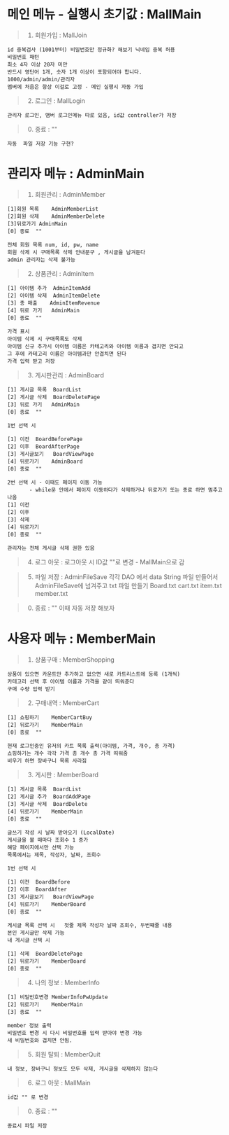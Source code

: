 # 메인 메뉴 - 실행시 초기값 : MallMain

>1. 회원가입 : MallJoin

	id 중복검사 (1001부터) 비밀번호만 정규화? 해보기 닉네임 중복 허용
	비밀번호 패턴
	최소 4자 이상 20자 미만
	반드시 영단어 1개, 숫자 1개 이상이 포함되어야 합니다.
	1000/admin/admin/관리자
	멤버에 처음은 항상 이걸로 고정 - 메인 실행시 자동 가입

>2. 로그인 : MallLogin

	관리자 로그인, 맴버 로그인메뉴 따로 있음, id값 controller가 저장

>0. 종료 :  ""

	자동  파일 저장 기능 구현?


# 관리자 메뉴 :  AdminMain

>1. 회원관리 : AdminMember
	  
	[1]회원 목록	AdminMemberList
	[2]회원 삭제 	AdminMemberDelete
	[3]뒤로가기	AdminMain
	[0] 종료	""

	전체 회원 목록 num, id, pw, name
	회원 삭제 시 구매목록 삭제 안내문구 , 게시글을 남겨둔다 
	admin 관리자는 삭제 불가능

>2. 상품관리 : AdminItem

	[1] 아이템 추가	AdminItemAdd		
	[2] 아이템 삭제	AdminItemDelete
	[3] 총 매출 	AdminItemRevenue
	[4] 뒤로 가기	AdminMain
	[0] 종료	""

	가격 표시
	아이템 삭제 시 구매목록도 삭제
  	아이템 신규 추가시 아이템 이름은 카테고리와 아이템 이름과 겹치면 안되고
   	그 후에 카테고리 이름은 아이템과만 안겹치면 된다
    가격 입력 받고 저장

>3. 게시판관리 : AdminBoard

	[1] 게시글 목록	BoardList
	[2] 게시글 삭제	BoardDeletePage
	[3] 뒤로 가기	AdminMain
	[0] 종료 	""

	1번 선택 시

	[1] 이전 	BoardBeforePage
	[2] 이후 	BoardAfterPage
	[3] 게시글보기 	BoardViewPage
	[4] 뒤로가기	AdminBoard
	[0] 종료 	""

	2번 선택 시 - 이때도 페이지 이동 가능
		   - while문 안에서 페이지 이동하다가 삭제하거나 뒤로가기 또는 종료 하면 멈추고 나옴
	[1] 이전 	
	[2] 이후 	
	[3] 삭제 	
	[4] 뒤로가기	
	[0] 종료 	""
 
	관리자는 전체 게시글 삭제 권한 있음

>4. 로그 아웃 : 로그아웃 시 ID값 ""로 변경 - MallMain으로 감

>5. 파일 저장 : AdminFileSave
	       각각 DAO 에서 data String 파일 만들어서 AdminFileSave에 넘겨주고 txt 파일 만들기
	       Board.txt 	cart.txt 	item.txt	member.txt

> 0. 종료 : ""
 	이때 자동 저장 해보자 


# 사용자 메뉴 : MemberMain

>1. 상품구매 : MemberShopping

	상품이 있으면 카운트만 추가하고 없으면 새로 카트리스트에 등록 (1개씩)
	카테고리 선택 후 아이템 이름과 가격을 같이 띄워준다 
	구매 수량 입력 받기

>2. 구매내역 : MemberCart

	[1] 쇼핑하기 	MemberCartBuy
	[2] 뒤로가기 	MemberMain
	[0] 종료	""

	현재 로그인중인 유저의 카트 목록 출력(아이템, 가격, 개수, 총 가격)
	쇼핑하기는 개수 각각 가격 총 개수 총 가격 띄워줌
	비우기 하면 장바구니 목록 사라짐

>3. 게시판 : MemberBoard

	[1] 게시글 목록 	BoardList
	[2] 게시글 추가 	BoardAddPage
	[3] 게시글 삭제	BoardDelete
	[4] 뒤로가기 	MemberMain
	[0] 종료	""

	글쓰기 작성 시 날짜 받아오기 (LocalDate)
	게시글을 볼 때마다 조회수 1 증가
	해당 페이지에서만 선택 가능
	목록에서는 제목, 작성자, 날짜, 조회수

	1번 선택 시

	[1] 이전 	BoardBefore
	[2] 이후 	BoardAfter
	[3] 게시글보기	BoardViewPage
	[4] 뒤로가기	MemberBoard
	[0] 종료	""

	게시글 목록 선택 시   첫줄 제목 작성자 날짜 조회수, 두번쨰줄 내용
	본인 게시글만 삭제 가능
	내 게시글 선택 시 

	[1] 삭제	BoardDeletePage
	[2] 뒤로가기	MemberBoard
	[0] 종료	""

>4. 나의 정보 : MemberInfo

	[1] 비밀번호변경 MemberInfoPwUpdate
	[2] 뒤로가기 	MemberMain
	[3] 종료	""
	
 	member 정보 출력
	비밀번호 변경 시 다시 비밀번호를 입력 받아야 변경 가능
	새 비밀번호와 겹치면 안됨.

>5. 회원 탈퇴 : MemberQuit

	내 정보, 장바구니 정보도 모두 삭제, 게시글을 삭제하지 않는다

>6. 로그 아웃 : MallMain

	id값 "" 로 변경 

> 0. 종료 : ""

	종료시 파일 저장
